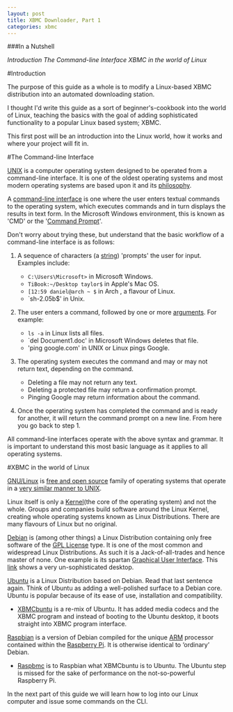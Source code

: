 ```yaml
---
layout: post
title: XBMC Downloader, Part 1
categories: xbmc
---
```


###In a Nutshell

_Introduction_
_The Command-line Interface_
_XBMC in the world of Linux_

#Introduction

The purpose of this guide as a whole is to modify a Linux-based XBMC distribution into an automated downloading station.

I thought I'd write this guide as a sort of beginner's-cookbook into the world of Linux, teaching the basics with the goal of adding sophisticated functionality to a popular Linux based system; XBMC.

This first post will be an introduction into the Linux world, how it works and where your project will fit in.

#The Command-line Interface

[UNIX](http://en.wikipedia.org/wiki/Unix) is a computer operating system designed to be operated from a command-line interface. It is one of the oldest operating systems and most modern operating systems are based upon it and its [philosophy](http://en.wikipedia.org/wiki/Unix_philosophy).

A [command-line interface](http://en.wikipedia.org/wiki/Command-line_interface) is one where the user enters textual commands to the operating system, which executes commands and in turn displays the results in text form. In the Microsoft Windows environment, this is known as 'CMD' or the '[Command Prompt](http://en.wikipedia.org/wiki/Command_Prompt)'.

Don't worry about trying these, but understand that the basic workflow of a command-line interface is as follows:

1. A sequence of characters (a [string](http://en.wikipedia.org/wiki/String_(computer_science))) 'prompts' the user for input. Examples include:

	- `C:\Users\Microsoft>` in Microsoft Windows.
	- `TiBook:~/Desktop taylor$` in Apple's Mac OS.
	- `[12:59 daniel@arch ~ $` in Arch , a flavour of Linux.
	- `sh-2.05b$' in Unix.

2. The user enters a command, followed by one or more [arguments](http://en.wikipedia.org/wiki/Command-line_interface#Arguments). For example:

	- `ls -a` in Linux lists all files.
	- `del Document1.doc' in Microsoft Windows deletes that file.
	- 'ping google.com' in UNIX or Linux pings Google.

3. The operating system executes the command and may or may not return text, depending on the command.

	- Deleting a file may not return any text.
	- Deleting a protected file may return a confirmation prompt.
	- Pinging Google may return information about the command.

4. Once the operating system has completed the command and is ready for another, it will return the command prompt on a new line. From here you go back to step 1.

All command-line interfaces operate with the above syntax and grammar. It is important to understand this most basic language as it applies to all operating systems.

#XBMC in the world of Linux

[GNU/Linux](http://en.wikipedia.org/wiki/Linux) is [free and open source](http://en.wikipedia.org/wiki/Free_and_open_source_software) family of operating systems that operate in a [very similar manner to UNIX](http://en.wikipedia.org/wiki/Unix-like).

Linux itself is only a [Kernel](http://en.wikipedia.org/wiki/Kernel_(computing))(the core of the operating system) and not the whole. Groups and companies build software around the Linux Kernel, creating whole operating systems known as Linux Distributions. There are many flavours of Linux but no original.

[Debian](http://en.wikipedia.org/wiki/Debian) is (among other things) a Linux Distribution containing only free software of the [GPL License](http://en.wikipedia.org/wiki/GNU_General_Public_License) type. It is one of the most common and widespread Linux Distributions. As such it is a Jack-of-all-trades and hence master of none. One example is its spartan [Graphical User Interface](http://en.wikipedia.org/wiki/Graphical_user_interface). This [link](http://upload.wikimedia.org/wikipedia/commons/0/0c/Debian_6.0.2.1.png) shows a very un-sophisticated desktop.

[Ubuntu](http://en.wikipedia.org/wiki/Ubuntu_(operating_system)) is a Linux Distribution based on Debian. Read that last sentence again. Think of Ubuntu as adding a well-polished surface to a Debian core. Ubuntu is popular because of its ease of use, installation and compatibility.

- [XBMCbuntu](http://wiki.xbmc.org/index.php?title=XBMCbuntu/FAQ) is a re-mix of Ubuntu. It has added media codecs and the XBMC program and instead of booting to the Ubuntu desktop, it boots straight into XBMC program interface.

[Raspbian](http://www.raspbian.org/) is a version of Debian compiled for the unique [ARM](http://en.wikipedia.org/wiki/ARM_architecture) processor contained within the [Raspberry Pi](http://www.raspberrypi.org/about). It is otherwise identical to ‘ordinary’ Debian.

- [Raspbmc](http://www.raspbmc.com/about/) is to Raspbian what XBMCbuntu is to Ubuntu. The Ubuntu step is missed for the sake of performance on the not-so-powerful Raspberry Pi.

In the next part of this guide we will learn how to log into our Linux computer and issue some commands on the CLI.